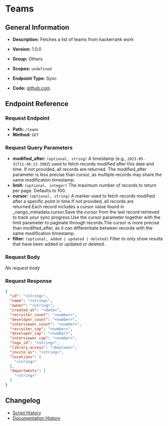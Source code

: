 # Teams

## General Information

- **Description:** Fetches a list of teams from hackerrank work

- **Version:** 1.0.0
- **Group:** Others
- **Scopes:** `undefined`
- **Endpoint Type:** Sync
- **Code:** [github.com](https://github.com/NangoHQ/integration-templates/tree/main/integrations/hackerrank-work/syncs/teams.ts)


## Endpoint Reference

### Request Endpoint

- **Path:** `/teams`
- **Method:** `GET`

### Request Query Parameters

- **modified_after:** `(optional, string)` A timestamp (e.g., `2023-05-31T11:46:13.390Z`) used to fetch records modified after this date and time. If not provided, all records are returned. The modified_after parameter is less precise than cursor, as multiple records may share the same modification timestamp.
- **limit:** `(optional, integer)` The maximum number of records to return per page. Defaults to 100.
- **cursor:** `(optional, string)` A marker used to fetch records modified after a specific point in time.If not provided, all records are returned.Each record includes a cursor value found in _nango_metadata.cursor.Save the cursor from the last record retrieved to track your sync progress.Use the cursor parameter together with the limit parameter to paginate through records.The cursor is more precise than modified_after, as it can differentiate between records with the same modification timestamp.
- **filter:** `(optional, added | updated | deleted)` Filter to only show results that have been added or updated or deleted.

### Request Body

_No request body_

### Request Response

```json
{
  "id": "<string>",
  "name": "<string>",
  "owner": "<string>",
  "created_at": "<date>",
  "recruiter_count": "<number>",
  "developer_count": "<number>",
  "interviewer_count": "<number>",
  "recruiter_cap": "<number>",
  "developer_cap": "<number>",
  "interviewer_cap": "<number>",
  "logo_id": "<string>",
  "library_access": "<boolean>",
  "invite_as": "<string>",
  "locations": [
    "<string>"
  ],
  "departments": [
    "<string>"
  ]
}
```

## Changelog

- [Script History](https://github.com/NangoHQ/integration-templates/commits/main/integrations/hackerrank-work/syncs/teams.ts)
- [Documentation History](https://github.com/NangoHQ/integration-templates/commits/main/integrations/hackerrank-work/syncs/teams.md)

<!-- END  GENERATED CONTENT -->

